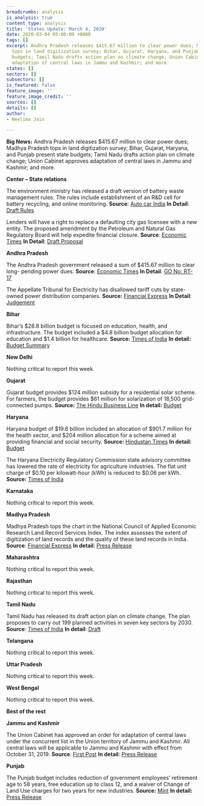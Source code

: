 ```yaml
---
breadcrumbs: analysis
is_analysis: true
content_type: analysis
title: 'States Update: March 4, 2020'
date: 2020-03-04 05:00:00 +0000
tags: []
excerpt: Andhra Pradesh releases $415.67 million to clear power dues; Madhya Pradesh
  tops in land digitization survey; Bihar, Gujarat, Haryana, and Punjab present state
  budgets; Tamil Nadu drafts action plan on climate change; Union Cabinet approves
  adaptation of central laws in Jammu and Kashmir; and more.
states: []
sectors: []
subsectors: []
is_featured: false
feature_image: ''
feature_image_credit: ''
sources: []
details: []
author:
- Neelima Jain

---
```

**Big News:** Andhra Pradesh releases $415.67 million to clear power dues; Madhya Pradesh tops in land digitization survey; Bihar, Gujarat, Haryana, and Punjab present state budgets; Tamil Nadu drafts action plan on climate change; Union Cabinet approves adaptation of central laws in Jammu and Kashmir; and more.

**Center – State relations**

The environment ministry has released a draft version of battery waste management rules. The rules include establishment of an R&D cell for battery recycling, and online monitoring. **Source**: [Auto car India](https://www.autocarindia.com/car-news/environment-ministry-issues-draft-notification-for-battery-waste-management-416347) **In Detail**: [Draft Rules](http://moef.gov.in/wp-content/uploads/2020/02/BATTERY-RULE.pdf)

Lenders will have a right to replace a defaulting city gas licensee with a new entity. The proposed amendment by the Petroleum and Natural Gas Regulatory Board will help expedite financial closure. **Source**: [Economic Times](https://economictimes.indiatimes.com/industry/energy/oil-gas/pngrb-plans-to-allow-lenders-to-replace-defaulting-city-gas-companies/articleshow/74362927.cms) **In Detail**: [Draft Proposal](https://www.pngrb.gov.in/OurRegulation/pdf/draft/CGD-Amendment-Regulations-26.02.2020.pdf)

**Andhra Pradesh**

The Andhra Pradesh government released a sum of $415.67 million to clear long- pending power dues. **Source**: [Economic Times](https://energy.economictimes.indiatimes.com/news/power/andhra-pradesh-govt-releases-rs-2984-cr-to-clear-power-dues/74327616) **In Detail**: [GO No: RT-17](https://goir.ap.gov.in/Reports.aspx)

The Appellate Tribunal for Electricity has disallowed tariff cuts by state-owned power distribution companies. **Source:** [Financial Express](https://www.financialexpress.com/industry/relief-to-solar-units-tribunal-disallows-tariff-cuts-by-andhra-pradesh-discoms/1884554/) **In Detail**: [Judgement](http://aptel.gov.in/sites/default/files/A.Nos.%20368%20of%202019,369%20of%202019,%20370%20of%202019,%20371%20of%202019,%20372%20of%202019%20and%20373%20of%202019_27.02.20.pdf)

**Bihar**

Bihar’s $28.8 billion budget is focused on education, health, and infrastructure. The budget included a $4.8 billion budget allocation for education and $1.4 billion for healthcare. **Source:** [Times of India](https://timesofindia.indiatimes.com/city/patna/push-for-education-healthcare-in-bihars-rs-2-11-lakh-crore-budget/articleshow/74306557.cms) **In detail:** [Budget Summary](http://finance.bih.nic.in/Budget/Budget-Summary.pdf)

**New Delhi**

Nothing critical to report this week.

**Gujarat**

Gujarat budget provides $124 million subsidy for a residential solar scheme. For farmers, the budget provides $61 million for solarization of 18,500 grid-connected pumps. **Source:** [The Hindu Business Line](https://www.thehindubusinessline.com/news/national/gujarat-presents-2020-21-budget-with-surplus-of-275-crore-without-new-taxes/article30923993.ece) **In detail:** [Budget](https://financedepartment.gujarat.gov.in/Documents/Bud-Eng_1008_2020-2-26_44.pdf)

**Haryana**

Haryana budget of $19.6 billion included an allocation of $901.7 million for the health sector, and $204 million allocation for a scheme aimed at providing financial and social security. **Source:** [Hindustan Times](https://www.hindustantimes.com/cities/khattar-presents-haryana-budget-hikes-scholarship-for-school-students-announces-3-new-medical-colleges/story-w3kg1Px4NsF6vls2fBW4bL.html) **In detail:** [Budget](http://web1.hry.nic.in/budget/Bgfinal.pdf)

The Haryana Electricity Regulatory Commission state advisory committee has lowered the rate of electricity for agriculture industries. The flat unit charge of $0.10 per kilowatt-hour (kWh) is reduced to $0.06 per kWh. **Source:** [Times of India](https://timesofindia.indiatimes.com/city/chandigarh/regulator-drops-power-price-for-agro-industries/articleshow/74421751.cms)

**Karnataka**

Nothing critical to report this week.

**Madhya Pradesh**

Madhya Pradesh tops the chart in the National Council of Applied Economic Research Land Record Services Index. The index assesses the extent of digitization of land records and the quality of these land records in India. **Source**: [Financial Express](https://www.financialexpress.com/economy/madhya-pradesh-tops-in-land-records-digitisation-ncaer/1883416/) **In detail**: [Press Release](http://www.ncaer.org/event_details.php?EID=270)

**Maharashtra**

Nothing critical to report this week.

**Rajasthan**

Nothing critical to report this week.

**Tamil Nadu**

Tamil Nadu has released its draft action plan on climate change. The plan proposes to carry out 199 planned activities in seven key sectors by 2030. **Source**: [Times of India](https://timesofindia.indiatimes.com/city/chennai/tamil-nadu-climate-change-draft-policy-out-suggestions-sought/articleshow/74315155.cms) **In detail**: [Draft](https://www.environment.tn.gov.in/tnsapcc-draft)

**Telangana**

Nothing critical to report this week.

**Uttar Pradesh**

Nothing critical to report this week.

**West Bengal**

Nothing critical to report this week.

**Best of the rest**

**Jammu and Kashmir**

The Union Cabinet has approved an order for adaptation of central laws under the concurrent list in the Union territory of Jammu and Kashmir. All central laws will be applicable to Jammu and Kashmir with effect from October 31, 2019. **Source**: [First Post](https://www.firstpost.com/india/union-cabinet-approves-adaptation-of-37-central-laws-including-indian-penal-code-crpc-census-act-in-jammu-and-kashmir-8100371.html) **In detail**: [Press Release](https://pib.gov.in/PressReleasePage.aspx?PRID=1604415)

**Punjab**

The Punjab budget includes reduction of government employees’ retirement age to 58 years, free education up to class 12, and a waiver of Change of Land Use charges for two years for new industries. **Source:** [Mint](https://www.livemint.com/news/india/punjab-to-reduce-govt-employees-retirement-age-to-58-years-11582946202316.html) **In detail:** [Press Release](http://diprpunjab.gov.in/?q=content/visionary-budget-has-paved-way-substantial-improvement-lives-punjabis-says-capt-amarinder)